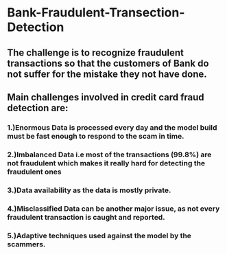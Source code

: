 # Bank-Fraudulent-Transection-Detection
## The challenge is to recognize fraudulent transactions so that the customers of Bank do not suffer for the mistake they not have done. 
## Main challenges involved in credit card fraud detection are:  
### 1.)Enormous Data is processed every day and the model build must be fast enough to respond to the scam in time.
### 2.)Imbalanced Data i.e most of the transactions (99.8%) are not fraudulent which makes it really hard for detecting the fraudulent ones
### 3.)Data availability as the data is mostly private.
### 4.)Misclassified Data can be another major issue, as not every fraudulent transaction is caught and reported. 
### 5.)Adaptive techniques used against the model by the scammers.
